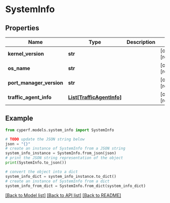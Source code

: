 # SystemInfo


## Properties

Name | Type | Description | Notes
------------ | ------------- | ------------- | -------------
**kernel_version** | **str** |  | [optional] [readonly] 
**os_name** | **str** |  | [optional] [readonly] 
**port_manager_version** | **str** |  | [optional] [readonly] 
**traffic_agent_info** | [**List[TrafficAgentInfo]**](TrafficAgentInfo.md) |  | [optional] [readonly] 

## Example

```python
from cyperf.models.system_info import SystemInfo

# TODO update the JSON string below
json = "{}"
# create an instance of SystemInfo from a JSON string
system_info_instance = SystemInfo.from_json(json)
# print the JSON string representation of the object
print(SystemInfo.to_json())

# convert the object into a dict
system_info_dict = system_info_instance.to_dict()
# create an instance of SystemInfo from a dict
system_info_from_dict = SystemInfo.from_dict(system_info_dict)
```
[[Back to Model list]](../README.md#documentation-for-models) [[Back to API list]](../README.md#documentation-for-api-endpoints) [[Back to README]](../README.md)


